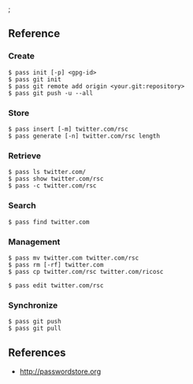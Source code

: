 ;

Reference
---------

### Create

    $ pass init [-p] <gpg-id>
    $ pass git init
    $ pass git remote add origin <your.git:repository>
    $ pass git push -u --all

### Store

    $ pass insert [-m] twitter.com/rsc
    $ pass generate [-n] twitter.com/rsc length

### Retrieve

    $ pass ls twitter.com/
    $ pass show twitter.com/rsc
    $ pass -c twitter.com/rsc

### Search

    $ pass find twitter.com

### Management

    $ pass mv twitter.com twitter.com/rsc
    $ pass rm [-rf] twitter.com
    $ pass cp twitter.com/rsc twitter.com/ricosc

    $ pass edit twitter.com/rsc

### Synchronize

    $ pass git push
    $ pass git pull

References
----------

-   <a href="http://passwordstore.org" class="uri">http://passwordstore.org</a>
